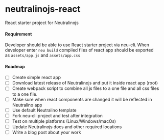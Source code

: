 # neutralinojs-react

React starter project for Neutralinojs

#### Requirement

Developer should be able to use React starter project via neu-cli. When developer enter `neu build` compiled files of react app should be exported as `assets/app.js` and `assets/app.css` 

#### Roadmap

- [ ] Create simple react app
- [ ] Download latest release of Neutralinojs and put it inside react app (root)
- [ ] Create webpack script to combine all js files to a one file and all css files to a one file. 
- [ ] Make sure when react components are changed it will be reflected in Neutralino app
- [ ] Use default Neutralino template
- [ ] Fork neu-cli project and test after integration
- [ ] Test on multiple platforms (Linux/Windows/macOs)
- [ ] Update Neutralinojs docs and other required locations
- [ ] Write a blog post about your work
